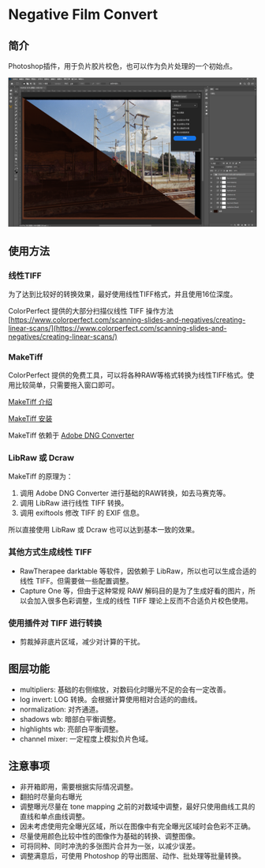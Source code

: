 # Negative Film Convert

## 简介

Photoshop插件，用于负片胶片校色，也可以作为负片处理的一个初始点。

![](./static/images/e.png)

## 使用方法

### 线性TIFF

为了达到比较好的转换效果，最好使用线性TIFF格式，并且使用16位深度。

ColorPerfect 提供的大部分扫描仪线性 TIFF 操作方法 [https://www.colorperfect.com/scanning-slides-and-negatives/creating-linear-scans/](https://www.colorperfect.com/scanning-slides-and-negatives/creating-linear-scans/)

### MakeTiff

ColorPerfect 提供的免费工具，可以将各种RAW等格式转换为线性TIFF格式。使用比较简单，只需要拖入窗口即可。

[MakeTiff 介绍](https://www.colorperfect.com/MakeTiff/)

[MakeTiff 安装](https://www.colorperfect.com/MakeTiff/Installation/)

MakeTiff 依赖于 [Adobe DNG Converter](https://helpx.adobe.com/tw/camera-raw/using/adobe-dng-converter.html)

### LibRaw 或 Dcraw

MakeTiff 的原理为：

1. 调用 Adobe DNG Converter 进行基础的RAW转换，如去马赛克等。
2. 调用 LibRaw 进行线性 TIFF 转换。
3. 调用 exiftools 修改 TIFF 的 EXIF 信息。

所以直接使用 LibRaw 或 Dcraw 也可以达到基本一致的效果。


### 其他方式生成线性 TIFF

 - RawTherapee darktable 等软件，因依赖于 LibRaw，所以也可以生成合适的线性 TIFF。但需要做一些配置调整。
 - Capture One 等，但由于这种常规 RAW 解码目的是为了生成好看的图片，所以会加入很多色彩调整，生成的线性 TIFF 理论上反而不合适负片校色使用。

### 使用插件对 TIFF 进行转换

- 剪裁掉非底片区域，减少对计算的干扰。

## 图层功能

- multipliers: 基础的右侧缩放，对数码化时曝光不足的会有一定改善。
- log invert: LOG 转换。会根据计算使用相对合适的的曲线。
- normalization: 对齐通道。
- shadows wb: 暗部白平衡调整。
- highlights wb: 亮部白平衡调整。
- channel mixer: 一定程度上模拟负片色域。
  
## 注意事项

- 非开箱即用，需要根据实际情况调整。
- 翻拍时尽量向右曝光
- 调整曝光尽量在 tone mapping 之前的对数域中调整，最好只使用曲线工具的直线和单点曲线调整。
- 因未考虑使用完全曝光区域，所以在图像中有完全曝光区域时会色彩不正确。
- 尽量使用颜色比较中性的图像作为基础的转换、调整图像。
- 可将同种、同时冲洗的多张图片合并为一张，以减少误差。
- 调整满意后，可使用 Photoshop 的导出图层、动作、批处理等批量转换。